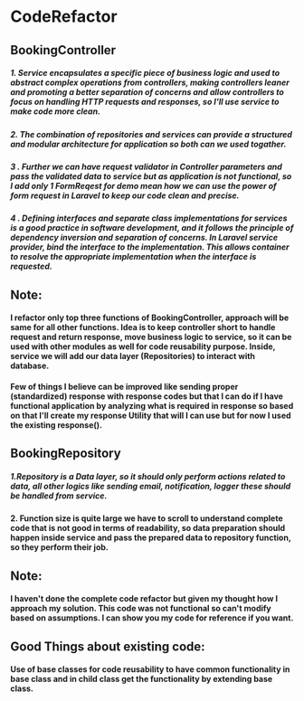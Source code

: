 # CodeRefactor
## BookingController
##### 1. Service encapsulates a specific piece of business logic and used to abstract complex operations from controllers, making controllers leaner and promoting a better separation of concerns and allow controllers to focus on handling HTTP requests and responses, so I'll use service to make code more clean.
##### 2. The combination of repositories and services can provide a structured and modular architecture for application so both can we used togather.
##### 3 . Further we can have request validator in Controller parameters and pass the validated data to service but as application is not functional, so I add only 1 FormReqest for demo mean how we can use the power of form request in Laravel to keep our code clean and precise.
##### 4 . Defining interfaces and separate class implementations for services is a good practice in software development, and it follows the principle of dependency inversion and separation of concerns. In Laravel service provider, bind the interface to the implementation. This allows container to resolve the appropriate implementation when the interface is requested.

## **Note:** 
#### I refactor only top three functions of BookingController, approach will be same for all other functions. Idea is to keep controller short to handle request and return response, move business logic to service, so it can be used with other modules as well for code reusability purpose. Inside, service we will add our data layer (Repositories) to interact with database.
#### Few of things I believe can be improved like sending proper (standardized) response with response codes but that I can do if I have functional application by analyzing what is required in response so based on that I'll create my response Utility that will I can use but for now I used the existing response().

## BookingRepository
##### 1.Repository is a Data layer, so it should only perform actions related to data, all other logics like sending email, notification, logger these should be handled from service.
#### 2. Function size is quite large we have to scroll to understand complete code that is not good in terms of readability, so data preparation should happen inside service and pass the prepared data to repository function, so they perform their job. 

## **Note:**
#### I haven't done the complete code refactor but given my thought how I approach my solution. This code was not functional so can't modify based on assumptions. I can show you my code for reference if you want. 

##  Good Things about existing code:
#### Use of base classes for code reusability to have common functionality in base class and in child class get the functionality by extending base class.